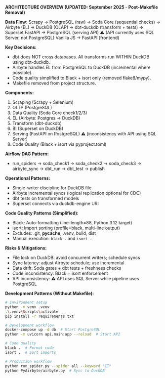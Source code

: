 **ARCHITECTURE OVERVIEW (UPDATED: September 2025 - Post-Makefile Removal)**

**Data Flow:**
Scrapy → PostgreSQL (raw) → Soda Core (sequential checks) → Airbyte (EL) → DuckDB (OLAP) → dbt-duckdb (transform + tests) → Superset
FastAPI → PostgreSQL (serving API) ⚠️ (API currently uses SQL Server, not PostgreSQL)
Vanilla JS → FastAPI (frontend)

**Key Decisions:**
- dbt does NOT cross databases. All transforms run WITHIN DuckDB using dbt-duckdb.
- Airbyte handles EL from PostgreSQL to DuckDB (incremental where possible).
- Code quality simplified to Black + isort only (removed flake8/mypy).
- Makefile removed from project structure.

**Components:**
1) Scraping (Scrapy + Selenium)
2) OLTP (PostgreSQL)
3) Data Quality (Soda Core check1/2/3)
4) EL (Airbyte: Postgres → DuckDB)
5) Transform (dbt-duckdb)
6) BI (Superset on DuckDB)
7) Serving (FastAPI on PostgreSQL) ⚠️ (inconsistency with API using SQL Server)
8) Code Quality (Black + isort via pyproject.toml)

**Airflow DAG Pattern:**
- run_spiders → soda_check1 → soda_check2 → soda_check3 → airbyte_sync → dbt_run → dbt_test → publish

**Operational Patterns:**
- Single-writer discipline for DuckDB file
- Airbyte incremental syncs (logical replication optional for CDC)
- dbt tests on transformed models
- Superset connects via duckdb-engine URI

**Code Quality Patterns (Simplified):**
- Black: Auto-formatting (line-length=88, Python 3.12 target)
- isort: Import sorting (profile=black, multi-line output)
- Excludes: .git, __pycache__, .venv, build, dist
- Manual execution: `black .` and `isort .`

**Risks & Mitigations:**
- File lock on DuckDB: avoid concurrent writers; schedule syncs
- Sync latency: adjust Airbyte schedule; use incremental
- Data drift: Soda gates + dbt tests + freshness checks
- Code inconsistency: Black + isort enforcement
- API inconsistency: ⚠️ API uses SQL Server while pipeline uses PostgreSQL

**Development Patterns (Without Makefile):**
```bash
# Environment setup
python -m venv .venv
.\.venv\Scripts\activate
pip install -r requirements.txt

# Development workflow
docker-compose up -d db  # Start PostgreSQL
python -m uvicorn api.main:app --reload  # Start API

# Code quality
black .  # Format code
isort .  # Sort imports

# Production workflow
python run_spider.py --spider all --keyword "IT"
python PyAirbyte/airbyte.py  # Sync to DuckDB
```
